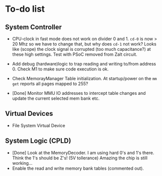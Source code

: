 # To-do list

## System Controller

* CPU-clock in fast mode does not work on divider 0 and 1. `cd-0` is now > 20 Mhz so we have to change that, but why does `cd-1` not work? Looks like (scope) the clock signal is corrupted (too much capacitance?) at these high settings. Test with PSoC removed from Zalt circuit.

* Add debug (hardware)logic to trap reading and writing to/from address 0. Check M1 to make sure code execution is ok.
* Check MemorayManager Table initialization. At startup/power on the `mm get` reports all pages mapped to 255?
* [Done] Monitor MMU IO addresses to intercept table changes and update the current selected mem bank etc.

## Virtual Devices

* File System Virtual Device

## System Logic (CPLD)

* [Done] Look at the MemoryDecoder. I am using hard 0's and 1's there. Think the 1's should be Z's! (5V tollerance)
    Amazing the chip is still working...
* Enable the read and write memory bank tables (commented out).
